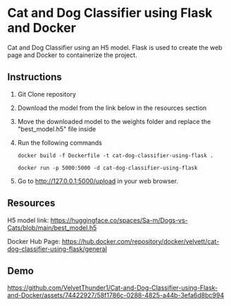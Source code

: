 # Cat and Dog Classifier using Flask and Docker

Cat and Dog Classifier using an H5 model. Flask is used to create the web page and Docker to containerize the project.

## Instructions

1. Git Clone repository
2. Download the model from the link below in the resources section
3. Move the downloaded model to the weights folder and replace the "best_model.h5" file inside
4. Run the following commands
   
   ```
   docker build -f Dockerfile -t cat-dog-classifier-using-flask .

   docker run -p 5000:5000 -d cat-dog-classifier-using-flask
   ```
5. Go to http://127.0.0.1:5000/upload in your web browser.

## Resources
H5 model link: https://huggingface.co/spaces/Sa-m/Dogs-vs-Cats/blob/main/best_model.h5

Docker Hub Page: https://hub.docker.com/repository/docker/velvett/cat-dog-classifier-using-flask/general

## Demo

https://github.com/VelvetThunder1/Cat-and-Dog-Classifier-using-Flask-and-Docker/assets/74422927/58f1786c-0288-4825-a44b-3efa6d8bc994

